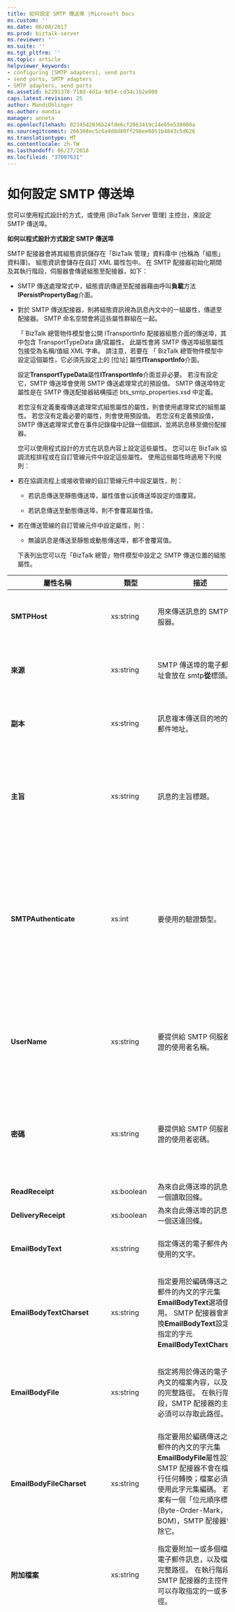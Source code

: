 ```yaml
---
title: 如何設定 SMTP 傳送埠 |Microsoft Docs
ms.custom: ''
ms.date: 06/08/2017
ms.prod: biztalk-server
ms.reviewer: ''
ms.suite: ''
ms.tgt_pltfrm: ''
ms.topic: article
helpviewer_keywords:
- configuring [SMTP adapters], send ports
- send ports, SMTP adapters
- SMTP adapters, send ports
ms.assetid: b2291378-718d-4d1a-9d54-cd34c1b2e000
caps.latest.revision: 25
author: MandiOhlinger
ms.author: mandia
manager: anneta
ms.openlocfilehash: 02345d2036b24fde6cf2063419c24e65e530080a
ms.sourcegitcommit: 266308ec5c6a9d8d80ff298ee6051b4843c5d626
ms.translationtype: MT
ms.contentlocale: zh-TW
ms.lasthandoff: 06/27/2018
ms.locfileid: "37007631"
---
```

# <a name="how-to-configure-an-smtp-send-port"></a>如何設定 SMTP 傳送埠
您可以使用程式設計的方式，或使用 [BizTalk Server 管理] 主控台，來設定 SMTP 傳送埠。  
  
 **如何以程式設計方式設定 SMTP 傳送埠**  
  
 SMTP 配接器會將其組態資訊儲存在「BizTalk 管理」資料庫中 (也稱為「組態」資料庫)。 組態資訊會儲存在自訂 XML 屬性包中。 在 SMTP 配接器初始化期間及其執行階段，伺服器會傳遞組態至配接器，如下：  
  
- SMTP 傳送處理常式中，組態資訊傳遞至配接器藉由呼叫**負載**方法**IPersistPropertyBag**介面。  
  
- 對於 SMTP 傳送配接器，則將組態資訊視為訊息內文中的一組屬性，傳遞至配接器。 SMTP 命名空間會將這些屬性群組在一起。  
  
  「 BizTalk 總管物件模型會公開 ITransportInfo 配接器組態介面的傳送埠，其中包含 TransportTypeData 讀/寫屬性。 此屬性會將 SMTP 傳送埠組態屬性包接受為名稱/值組 XML 字串。 請注意，若要在 「 BizTalk 總管物件模型中設定這個屬性，它必須先設定上的 [位址] 屬性**ITransportInfo**介面。  
  
  設定**TransportTypeData**屬性**ITransportInfo**介面並非必要。 若沒有設定它，SMTP 傳送埠會使用 SMTP 傳送處理常式的預設值。 SMTP 傳送埠特定屬性是在 SMTP 傳送配接器結構描述 bts_smtp_properties.xsd 中定義。  
  
  若您沒有定義重複傳送處理常式組態屬性的屬性，則會使用處理常式的組態屬性。 若您沒有定義必要的屬性，則會使用預設值。 若您沒有定義預設值，SMTP 傳送處理常式會在事件記錄檔中記錄一個錯誤，並將訊息移至備份配接器。  
  
  您可以使用程式設計的方式在訊息內容上設定這些屬性。 您可以在 BizTalk 協調流程排程或在自訂管線元件中設定這些屬性。 使用這些屬性時適用下列規則：  
  
- 若在協調流程上或接收管線的自訂管線元件中設定屬性，則：  
  
  -   若訊息傳送至靜態傳送埠，屬性值會以該傳送埠設定的值覆寫。  
  
  -   若訊息傳送至動態傳送埠，則不會覆寫屬性值。  
  
- 若在傳送管線的自訂管線元件中設定屬性，則：  
  
  -   無論訊息是傳送至靜態或動態傳送埠，都不會覆寫值。  
  
  下表列出您可以在「BizTalk 總管」物件模型中設定之 SMTP 傳送位置的組態屬性。  
  
|屬性名稱|類型|描述|限制|註解|  
|-------------------|----------|-----------------|------------------|--------------|  
|**SMTPHost**|xs:string|用來傳送訊息的 SMTP 伺服器。|最大長度：256|預設值： 空白。<br /><br /> 預設值指示 SMTP 傳送埠將會為處理常式使用組態值。|  
|**來源**|xs:string|SMTP 傳送埠的電子郵件地址會放在 smtp**從**標頭。|最大長度：256|預設值： 空白。<br /><br /> 預設值指示 SMTP 傳送埠將會為處理常式使用組態值。|  
|**副本**|xs:string|訊息複本傳送目的地的電子郵件地址。|最大長度： 1024年|預設值： 空白<br /><br /> 您可以列出數個電子郵件地址。|  
|**主旨**|xs:string|訊息的主旨標題。|最小長度：00<br /><br /> 最大長度：256|預設值: %messageid%。|  
|**SMTPAuthenticate**|xs:int|要使用的驗證類型。|無|有效值：<br /><br /> -0-沒有驗證<br />-1-基本驗證<br />-2-處理序帳戶 (NTLM)<br /><br /> 預設值指示 SMTP 傳送埠將會為處理常式使用組態值。 若要套用的預設值，請省略此屬性，從屬性包，設定 [TransportTypeData] 屬性時。|  
|**UserName**|xs:string|要提供給 SMTP 伺服器驗證的使用者名稱。|最小長度：00<br /><br /> 最大長度：256|預設值： 空白<br /><br /> 需要的值，如果**SMTPAuthenticate**等於 1 （基本驗證）。|  
|**密碼**|xs:string|要提供給 SMTP 伺服器驗證的使用者密碼。|最小長度：00<br /><br /> 最大長度：256|預設值： 空白<br /><br /> 需要的值，如果**SMTPAuthenticate**等於 1 （基本驗證）。|  
|**ReadReceipt**|xs:boolean|為來自此傳送埠的訊息要求一個讀取回條。|無|預設值：False|  
|**DeliveryReceipt**|xs:boolean|為來自此傳送埠的訊息要求一個送達回條。|無|預設值：False|  
|**EmailBodyText**|xs:string|指定傳送的電子郵件內文所使用的文字。|最大長度： 64kb|預設值： 空白|  
|**EmailBodyTextCharset**|xs:string|指定要用於編碼傳送之電子郵件的內文的字元集**EmailBodyText**選項使用。 SMTP 配接器會將轉換**EmailBodyText**設定所指定的字元**EmailBodyTextCharset**。|無|預設值： None。 您必須明確設定該值，例如設為 UTF-8。<br /><br /> 如果沒有設定一個值，則可能會發生本主題末尾所示範的錯誤。|  
|**EmailBodyFile**|xs:string|指定將用於傳送的電子郵件內文的檔案內容，以及檔案的完整路徑。 在執行階段，SMTP 配接器的主控件必須可以存取此路徑。|路徑最大長度：256 個字元|預設值： 空白|  
|**EmailBodyFileCharset**|xs:string|指定要用於編碼傳送之電子郵件的內文的字元集**EmailBodyFile**屬性設定。 SMTP 配接器不會在檔案執行任何轉換；檔案必須已經使用此字元集編碼。 若檔案有一個「位元順序標記」(Byte-Order-Mark，BOM)，SMTP 配接器會移除它。|無|預設值：UTF-8 (65001)|  
|**附加檔案**|xs:string|指定要附加一或多個檔案至電子郵件訊息，以及檔案的完整路徑。 在執行階段，SMTP 配接器的主控件必須可以存取指定的一或多個路徑。|路徑最大長度：256 個字元|預設值： 空白|  
|**MessagePartsAttachments**|xs:int|指定如何將 BizTalk 訊息部分附加到電子郵件訊息|無|有效值：<br /><br /> -0-沒有 BizTalk 訊息部分會當成附件。<br />-1-以電子郵件附件傳送 BizTalk 訊息內文部分。 在此情況下， **EmailBodyFile**或是**EmailBodyText**應該指定屬性。 若沒有指定這些屬性的任何一個，則會將 BizTalk 訊息內文部分當做電子郵件內文，而非附件來傳送。<br />-2-以附件形式傳送的所有組件。 不過，如果**EmailBodyText**或是**EmailBodyFile**未指定，則 BizTalk 訊息內文部分傳送為電子郵件內文和其他部分會當成附件來傳送。<br /><br /> 預設值： 0|  
|**ReplyBy**|xs:dateTime|填入**Reply-by**中具有指定值外寄訊息的標頭欄位。|此屬性無法在傳送埠屬性頁面中設定。 可以從管線或協調流程中設定此屬性。|預設值： 空白|  
  
 下列程式碼顯示要用來設定這些屬性的 XML 字串格式：  
  
```  
<CustomProps>  
   <DeliveryReceipt vt="11">-1</DeliveryReceipt  
   <SMTPHost vt="8">sfdsadf</SMTPHost>  
   <Subject vt="8">Some subject</Subject>  
   <From vt="8">username@domain.com</From>  
   <SMTPAuthenticate vt="19">2</SMTPAuthenticate>  
   <ReadReceipt vt="11">-1</ReadReceipt>  
</CustomProps>  
```  
  
 **如何使用 BizTalk Server 管理主控台設定 SMTP 傳送埠**  
  
 您可以在 [BizTalk Server 管理] 主控台中設定 SMTP 傳送埠配接器變數。 若未設定傳送埠的屬性，則使用 [BizTalk Server 管理] 主控台中所設定的預設傳送處理常式值。  
  
 若要使用 [BizTalk Server 管理] 主控台設定 SMTP 傳送埠，請使用下列程序。  
  
### <a name="to-configure-variables-for-an-smtp-send-port"></a>設定 SMTP 傳送埠的變數  
  
1.  在 [BizTalk Server 管理] 主控台中，建立新傳送埠，或按兩下現有的傳送埠以進行修改。 如需詳細資訊，請參閱 <<c0> [ 如何建立傳送埠](../core/how-to-create-a-send-port2.md)。 設定所有傳送埠選項，並指定**SMTP** for**型別**選項**傳輸**一節**一般** 索引標籤。  
  
2.  在上**一般**索引標籤**傳輸**區段中，旁邊**型別**，按一下 **設定**。  
  
3.  在  **SMTP 傳輸屬性**對話方塊的 **一般**索引標籤上，執行下列動作：  
  
    |使用|以進行此動作|  
    |--------------|----------------|  
    |**若要**|必要。 指定傳送訊息目標的電子郵件地址。<br /><br /> 您可以指定多個地址。<br /><br /> 最大長度：256<br /><br /> 如需有關這個屬性的詳細資訊，請參閱 < [[SMTP] 屬性的限制](../core/restrictions-on-the-smtp-to-property.md)。|  
    |**副本**|指定傳送訊息副本的電子郵件地址。<br /><br /> 您可以指定多個地址。<br /><br /> 最大長度： 1024年|  
    |**主旨**|指定訊息的主旨標題。<br /><br /> 最小長度：00<br /><br /> 最大長度：256|  
    |**通知**|指定通知回條的類型。 您可以選取一或兩種類型的回條。 通知回條的類型有：<br /><br /> -   **讀取回條**。 讀取訊息時會傳送確認電子郵件訊息。<br />-   **送達回條**。 傳送訊息時會傳送確認電子郵件訊息。|  
  
4.  在  **SMTP 傳輸屬性**對話方塊的  **Compose**索引標籤上，執行下列動作：  
  
    |使用|以進行此動作|  
    |--------------|----------------|  
    |**BizTalk 訊息內文部分**|指定此選項，可使用 BizTalk 訊息內文部分做為傳送的電子郵件內文。|  
    |**Text**|指定傳送的電子郵件內文所使用的文字。 在後**文字**選項您可以輸入文字的電子郵件內文在文字方塊中。<br /><br /> **最大長度：** 64 Kb|  
    |**文字字元集**|-指定要用於編碼傳送之電子郵件的內文的字元集。 此選項才可用如果**文字**選項。<br />-   **預設值：** utf-8 (65001)|  
    |**檔案**|指定將用於傳送的電子郵件內文的檔案內容，並指定該檔案路徑。 之後**檔案**已選取選項，您可以按一下省略符號 (**...**) 按鈕來瀏覽至檔案。<br /><br /> 最大路徑長度： 256 個字元**附註：** 是建議的最佳作法，可從用於生產環境中的 BizTalk Server 群組中的所有 BizTalk 伺服器存取的檔案共用上指定的路徑。|  
    |**檔案的字元集**|指定正在傳送之檔案的字元集編碼。 **注意：** SMTP 配接器不會套用至檔案的指定編碼方式。 此選項只用於指定正在傳送之檔案是如何已經編碼。 <br /><br /> 此選項才可用如果**檔案**選項。<br /><br /> 預設值：UTF-8 (65001)|  
  
5.  在  **SMTP 傳輸屬性**對話方塊的 **附件**索引標籤上，執行下列動作：  
  
    |使用|以進行此動作|  
    |--------------|----------------|  
    |**剩餘的 BizTalk 訊息部分**|指定如何將 BizTalk 訊息部分附加到電子郵件訊息。<br /><br /> 選項：<br /><br /> -   **不要附加部分**<br />-   **只附加內文部分**<br />-   **附加所有部分**<br /><br /> 預設值： 不要附加部分。|  
    |**[加入]**|指定將一或多個檔案附加到電子郵件訊息。 按一下後**新增**您可以瀏覽至選取的檔案，並將它新增到要附加檔案的清單。<br /><br /> 最大路徑長度： 256 個字元**附註：** 是建議的最佳作法，可從用於生產環境中的 BizTalk Server 群組中的所有 BizTalk 伺服器存取的檔案共用上指定的路徑。|  
    |**移除**|將選取的檔案從要附加到電子郵件訊息的檔案清單移除。|  
  
6.  在  **SMTP 傳輸屬性**對話方塊的 **處理常式覆寫**索引標籤上，執行下列動作：  
  
    |使用|以進行此動作|  
    |--------------|----------------|  
    |**SMTP 伺服器名稱**|指定傳送訊息時要使用的 SMTP 伺服器名稱。<br /><br /> 最大長度： 256**附註：** URI 傳送埠或接收位置不能超過 256 個字元。|  
    |**（電子郵件地址）**|指定要置於 SMTP 電子郵件地址**從**標頭。<br /><br /> 最大長度：256|  
    |**驗證類型**|指定要用於 SMTP 伺服器的驗證類型。<br /><br /> 選項：<br /><br /> -   **（預設值）**<br />-   **沒有驗證**<br />-   **基本驗證**<br />-   **處理序帳戶 (NTLM)**<br /><br /> 預設值指示 SMTP 傳送埠將會使用在傳送處理常式中指定的組態值。|  
    |**使用者名稱**|指定要用於 SMTP 伺服器驗證的使用者名稱。<br /><br /> 此屬性需要一個值，如果**驗證類型**是**基本驗證**。<br /><br /> 最小長度：00<br /><br /> 最大長度：256|  
    |**密碼**|指定要用於 SMTP 伺服器驗證的密碼。<br /><br /> 此屬性需要一個值，如果**驗證類型**是**基本驗證**。<br /><br /> 最小長度：00<br /><br /> 最大長度：256|  
  
7.  按一下  **確定**並**確定**以儲存設定。  
  
## <a name="see-also"></a>另請參閱  
 [設定 SMTP 配接器](../core/configuring-the-smtp-adapter.md)